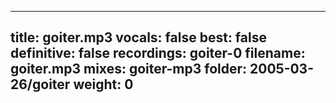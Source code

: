 
---
title: goiter.mp3
vocals: false
best: false
definitive: false
recordings: goiter-0
filename: goiter.mp3
mixes: goiter-mp3
folder: 2005-03-26/goiter
weight: 0
---
